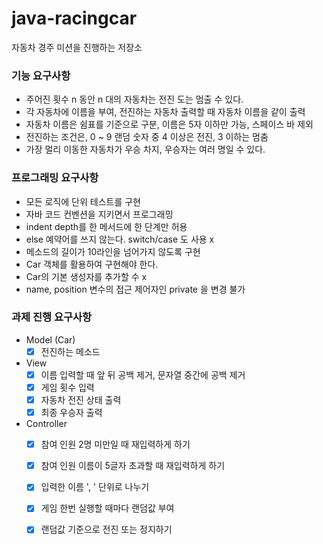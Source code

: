 # java-racingcar
자동차 경주 미션을 진행하는 저장소

### 기능 요구사항
- 주어진 횟수 n 동안 n 대의 자동차는 전진 도는 멈출 수 있다.
- 각 자동차에 이름을 부여, 전진하는 자동차 출력할 때 자동차 이름을 같이 출력
- 자동차 이름은 쉼표를 기준으로 구분, 이름은 5자 이하만 가능, 스페이스 바 제외
- 전진하는 조건은, 0 ~ 9 랜덤 숫자 중 4 이상은 전진, 3 이하는 멈춤
- 가장 멀리 이동한 자동차가 우승 차지, 우승자는 여러 명일 수 있다.

### 프로그래밍 요구사항
- 모든 로직에 단위 테스트를 구현
- 자바 코드 컨벤션을 지키면서 프로그래밍
- indent depth를 한 메서드에 한 단계만 허용
- else 예약어를 쓰지 않는다. switch/case 도 사용 x
- 메소드의 길이가 10라인을 넘어가지 않도록 구현
- Car 객체를 활용하여 구현해야 한다. 
- Car의 기본 생성자를 추가할 수 x
- name, position 변수의 접근 제어자인 private 을 변경 불가

### 과제 진행 요구사항
- Model (Car)
    -[x] 전진하는 메소드
    
- View
    - [x] 이름 입력할 때 앞 뒤 공백 제거, 문자열 중간에 공백 제거
    - [x] 게임 횟수 입력
    - [x] 자동차 전진 상태 출력
    - [x] 최종 우승자 출력
    
- Controller
    - [x] 참여 인원 2명 미만일 때 재입력하게 하기
    - [x] 참여 인원 이름이 5글자 초과할 때 재입력하게 하기
    - [x] 입력한 이름 ', ' 단위로 나누기
    - [x] 게임 한번 실행할 때마다 랜덤값 부여
    - [x] 랜덤값 기준으로 전진 또는 정지하기

